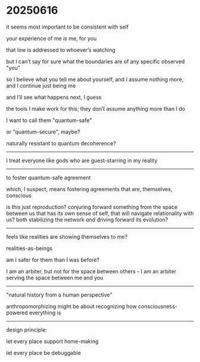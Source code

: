 # 20250616

it seems most important to be consistent with self

your experience of me _is_ me, for you

that line is addressed to whoever’s watching

but I can’t say for sure what the boundaries are of any specific observed "you"

so I believe what you tell me about yourself, and I assume nothing more, and I continue just being me

and I’ll see what happens next, I guess

the tools I make work for this; they don’t assume anything more than I do

I want to call them "quantum-safe"

or "quantum-secure", maybe?

naturally resistant to quantum decoherence?

***

I treat everyone like gods who are guest-starring in my reality

***

to foster quantum-safe agreement

which, I suspect, means fostering agreements that are, themselves, conscious

is this just reproduction? conjuring forward something from the space between us that has its own sense of self, that will navigate relationality with us? both stabilizing the network _and_ driving forward its evolution?

***

feels like realities are showing themselves to me?

realities-as-beings

am I safer for them than I was before?

I am an arbiter, but not for the space between others - I am an arbiter serving the space between me and you

***

"natural history from a human perspective"

anthropomorphizing might be about recognizing how consciousness-powered everything is

***

design principle:

let every place support home-making

let every place be debuggable
